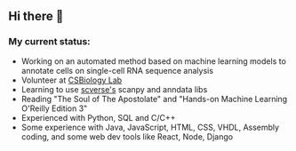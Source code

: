 ## Hi there 👋

### My current status:
- Working on an automated method based on machine learning models to annotate cells on single-cell RNA sequence analysis
- Volunteer at [CSBiology Lab](https://www.csbiology.org/)
- Learning to use [scverse's](https://github.com/scverse) scanpy and anndata libs
- Reading "The Soul of The Apostolate" and "Hands-on Machine Learning O'Reilly Edition 3"
- Experienced with Python, SQL and C/C++
- Some experience with Java, JavaScript, HTML, CSS, VHDL, Assembly coding, and some web dev tools like React, Node, Django
  
<!--
**victorlga/victorlga** is a ✨ _special_ ✨ repository because its `README.md` (this file) appears on your GitHub profile.

Here are some ideas to get you started:

- 🔭 I’m currently working on ...
- 🌱 I’m currently learning ...
- 👯 I’m looking to collaborate on ...
- 🤔 I’m looking for help with ...
- 💬 Ask me about ...
- 📫 How to reach me: ...
- 😄 Pronouns: ...
- ⚡ Fun fact: ...
-->
